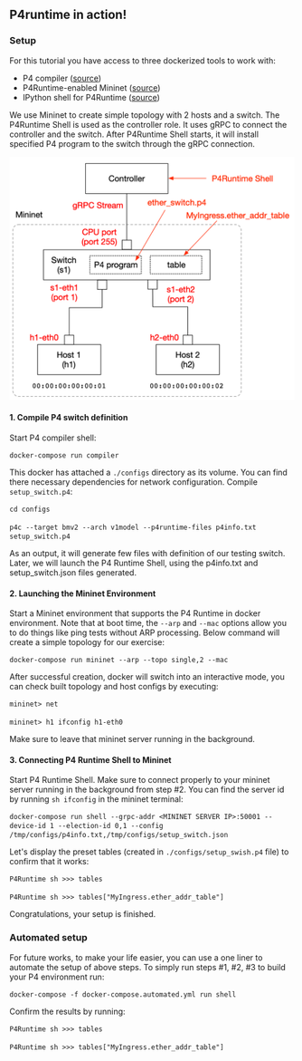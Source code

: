 ## P4runtime in action!

### Setup

For this tutorial you have access to three dockerized tools to work with:

* P4 compiler ([source](https://github.com/p4lang/p4c))
* P4Runtime-enabled Mininet ([source](https://github.com/opennetworkinglab/p4mn-docker))
* IPython shell for P4Runtime ([source](https://github.com/p4lang/p4runtime-shell))

We use Mininet to create simple topology with 2 hosts and a switch. The P4Runtime Shell is used as the controller role. It uses gRPC to connect the controller and the switch. After P4Runtime Shell starts, it will install specified P4 program to the switch through the gRPC connection.

![network](blobs/network.png)

#### 1. Compile P4 switch definition

Start P4 compiler shell:

```
docker-compose run compiler
```

This docker has attached a `./configs` directory as its volume. You can find there necessary dependencies for network configuration. Compile `setup_switch.p4`:

```
cd configs

p4c --target bmv2 --arch v1model --p4runtime-files p4info.txt setup_switch.p4 
```

As an output, it will generate few files with definition of our testing switch. Later, we will launch the P4 Runtime Shell, using the p4info.txt and setup_switch.json files generated.

#### 2. Launching the Mininet Environment

Start a Mininet environment that supports the P4 Runtime in docker environment. Note that at boot time, the `--arp` and `--mac` options allow you to do things like ping tests without ARP processing. Below command will create a simple topology for our exercise:

```
docker-compose run mininet --arp --topo single,2 --mac
```

After successful creation, docker will switch into an interactive mode, you can check built topology and host configs by executing:

```
mininet> net

mininet> h1 ifconfig h1-eth0
```

Make sure to leave that mininet server running in the background.

#### 3. Connecting P4 Runtime Shell to Mininet

Start P4 Runtime Shell. Make sure to connect properly to your mininet server running in the background from step #2. You can find the server id by running `sh ifconfig` in the mininet terminal:

```
docker-compose run shell --grpc-addr <MININET SERVER IP>:50001 --device-id 1 --election-id 0,1 --config /tmp/configs/p4info.txt,/tmp/configs/setup_switch.json
```

Let's display the preset tables (created in `./configs/setup_swish.p4` file) to confirm that it works:

```
P4Runtime sh >>> tables 

P4Runtime sh >>> tables["MyIngress.ether_addr_table"] 
```

Congratulations, your setup is finished.

### Automated setup

For future works, to make your life easier, you can use a one liner to automate the setup of above steps. To simply run steps #1, #2, #3 to build your P4 environment run:

```
docker-compose -f docker-compose.automated.yml run shell
```

Confirm the results by running:

```
P4Runtime sh >>> tables 

P4Runtime sh >>> tables["MyIngress.ether_addr_table"] 
```